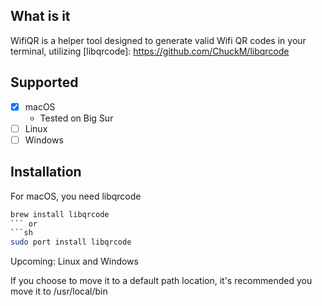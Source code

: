 ## What is it
WifiQR is a helper tool designed to generate valid Wifi QR codes in your terminal, utilizing [libqrcode]: https://github.com/ChuckM/libqrcode

## Supported
- [x] macOS
  - Tested on Big Sur
- [ ] Linux
- [ ] Windows

## Installation

For macOS, you need libqrcode
```sh
brew install libqrcode
``` or
```sh
sudo port install libqrcode
```

Upcoming: Linux and Windows

If you choose to move it to a default path location, it's recommended you move it to /usr/local/bin
